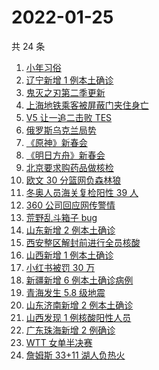 # 2022-01-25

共 24 条

<!-- BEGIN -->
<!-- 最后更新时间 Tue Jan 25 2022 18:14:41 GMT+0800 (China Standard Time) -->

1. [小年习俗](https://www.zhihu.com/search?q=小年)
1. [辽宁新增 1 例本土确诊](https://www.zhihu.com/search?q=辽宁新增)
1. [鬼灭之刃第二季更新](https://www.zhihu.com/search?q=鬼灭之刃)
1. [上海地铁乘客被屏蔽门夹住身亡](https://www.zhihu.com/search?q=上海地铁)
1. [V5 让一追二击败 TES](https://www.zhihu.com/search?q=tes)
1. [俄罗斯乌克兰局势](https://www.zhihu.com/search?q=俄罗斯乌克兰)
1. [《原神》新春会](https://www.zhihu.com/search?q=原神)
1. [《明日方舟》新春会](https://www.zhihu.com/search?q=明日方舟)
1. [北京要求购药品做核检](https://www.zhihu.com/search?q=北京买药需做核检)
1. [欧文 30 分篮网负森林狼](https://www.zhihu.com/search?q=篮网)
1. [冬奥人员海关复检阳性 39 人](https://www.zhihu.com/search?q=冬奥人员复检阳性)
1. [360 公司回应网传警情](https://www.zhihu.com/search?q=360)
1. [荒野乱斗箱子 bug](https://www.zhihu.com/search?q=荒野乱斗)
1. [山东新增 2 例本土确诊](https://www.zhihu.com/search?q=山东新增)
1. [西安整区解封前进行全员核酸](https://www.zhihu.com/search?q=西安解封)
1. [山西新增 1 例本土确诊](https://www.zhihu.com/search?q=山西新增)
1. [小红书被罚 30 万](https://www.zhihu.com/search?q=小红书)
1. [新疆新增 6 例本土确诊病例](https://www.zhihu.com/search?q=新疆疫情)
1. [青海发生 5.8 级地震](https://www.zhihu.com/search?q=青海地震)
1. [山东济南新增 2 例本土确诊](https://www.zhihu.com/search?q=山东疫情)
1. [山西发现 1 例核酸阳性人员](https://www.zhihu.com/search?q=山西疫情)
1. [广东珠海新增 2 例确诊](https://www.zhihu.com/search?q=广东疫情)
1. [WTT 女单半决赛](https://www.zhihu.com/search?q=wtt)
1. [詹姆斯 33+11 湖人负热火](https://www.zhihu.com/search?q=湖人)

<!-- END -->
